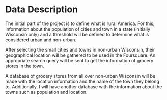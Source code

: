 # Data Description

The initial part of the project is to define what is rural America. For this, information about the population of cities and town in a state (initially Wisconsin only) and a threshold will be defined to determine what is considered urban and non-urban.

After selecting the small cities and towns in non-urban Wisconsin, their geographical location will be gathered to be used in the Foursquare. An appropriate search query will be sent to get the information of grocery stores in the town.

A database of grocery stores from all over non-urban Wisconsin will be made with the location information and the name of the town they belong to. Additionally, I will have another database with the information about the towns such as population and location.
